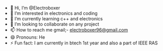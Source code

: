 - 👋 Hi, I’m @Electroboxer
- 👀 I’m interested in electronics and coding
- 🌱 I’m currently learning c++ and electronics
- 💞️ I’m looking to collaborate on any project 
- 📫 How to reach me gmail;- electroboxer96@gmail.com
- 😄 Pronouns: He
- ⚡ Fun fact: I am currently in btech 1st year and also a part of IEEE RAS

<!---
Electroboxer/Electroboxer is a ✨ special ✨ repository because its `README.md` (this file) appears on your GitHub profile.
You can click the Preview link to take a look at your changes.
--->
